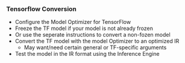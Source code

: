 ### Tensorflow Conversion 

- Configure the Model Optimizer for TensorFlow
- Freeze the TF model if your model is not already frozen
- Or use the seperate instructions to convert a non-fozen model
- Convert the TF model with the model Optimizer to an optimized IR
	- May want/need certain general or TF-specific arguments
- Test the model in the IR format using the Inference Engine 